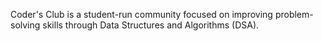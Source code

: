 Coder's Club is a student-run community focused on improving problem-solving skills through Data Structures and Algorithms (DSA).
